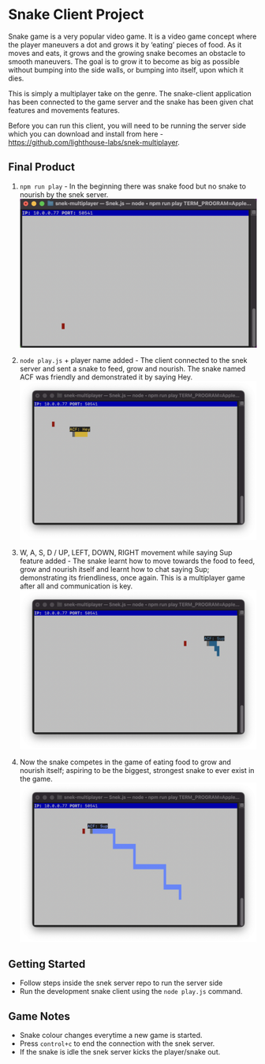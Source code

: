 # Snake Client Project

Snake game is a very popular video game. It is a video game concept where the player maneuvers a dot and grows it by ‘eating’ pieces of food. As it moves and eats, it grows and the growing snake becomes an obstacle to smooth maneuvers. The goal is to grow it to become as big as possible without bumping into the side walls, or bumping into itself, upon which it dies.

This is simply a multiplayer take on the genre. The snake-client application has been connected to the game server and the snake has been given chat features and movements features.

Before you can run this client, you will need to be running the server side which you can download and install from here - https://github.com/lighthouse-labs/snek-multiplayer. 

## Final Product
1) `npm run play` - In the beginning there was snake food but no snake to nourish by the snek server.
![npm run play](screenshots/screenshotServerStart.png)

2) `node play.js` + player name added - The client connected to the snek server and sent a snake to feed, grow and nourish. The snake named ACF was friendly and demonstrated it by saying Hey. 
![node play.js](screenshots/screenshotClientSnakeStart.png)

3) W, A, S, D / UP, LEFT, DOWN, RIGHT movement while saying Sup feature added - The snake learnt how to move towards the food to feed, grow and nourish itself and learnt how to chat saying Sup; demonstrating its friendliness, once again. This is a multiplayer game after all and communication is key.
![W, A, S, D / UP, LEFT, DOWN, RIGHT movement while saying Sup](screenshots/screenshotMoveSup.png)

4) Now the snake competes in the game of eating food to grow and nourish itself; aspiring to be the biggest, strongest snake to ever exist in the game.
![The more food the snake eats, the bigger the it gets](screenshots/screenshotEatGetBig.png)

## Getting Started

- Follow steps inside the snek server repo to run the server side
- Run the development snake client using the `node play.js` command.

## Game Notes
- Snake colour changes everytime a new game is started.
- Press `control+c` to end the connection with the snek server.
- If the snake is idle the snek server kicks the player/snake out.